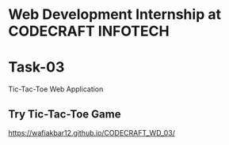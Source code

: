 # Web Development Internship at CODECRAFT INFOTECH
# Task-03 
Tic-Tac-Toe Web Application
## Try Tic-Tac-Toe Game
https://wafiakbar12.github.io/CODECRAFT_WD_03/
